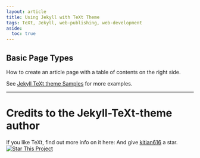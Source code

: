 ```yaml
---
layout: article 
title: Using Jekyll with TeXt Theme
tags: TeXt, Jekyll, web-publishing, web-development
aside:
  toc: true
---
```


## Basic Page Types
How to create an article page with a table of contents on the right side.


See [Jekyll TeXt theme Samples](https://tianqi.name/jekyll-TeXt-theme/samples.html#page-layout) for more examples.

<!--more-->
---

# Credits to the Jekyll-TeXt-theme author
If you like TeXt, find out more info on it here: 
And give [kitian616](https://github.com/kitian616/) a star. [![Star This Project](https://img.shields.io/github/stars/kitian616/jekyll-TeXt-theme.svg?label=Stars&style=social)](https://github.com/kitian616/jekyll-TeXt-theme/)